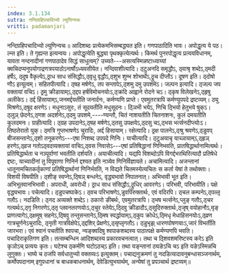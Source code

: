 ```yaml
---
index: 3.1.134
sutra: नन्दिग्रहिपचादिभ्यो ल्युणिन्यचः
vritti: padamanjari
---
```


 नन्दिग्रहिपचादिभ्यो ल्युणिन्यचः॥ आदिशब्दः प्रत्येकमभिसम्बद्ध्यत इति। गणपाठादिति भावः। अपोद्धृत्य ये पठ।ल्न्त इति। ते गृह्यन्त इत्यन्वयः। अपोद्धृत्येति बुद्ध्या पृथक्कृत्येत्यर्थः। किमर्थ पुनरपोद्धृत्य प्रत्ययविधानम्, यावता नन्दनादीनां गणपाठादेव सिद्धं साधुत्वम्? उच्यते---असत्यस्मिन्नष्टाध्याय्यां क्वचिदप्यनुपयोगाद्रणत्रपयाठोऽनार्षोऽध्यवसीयेत। नन्दिवाशीत्यादि। ठ्टुअनदि समृद्धौऽ, ठ्वाश्रृ शब्देऽ,ठ्मदी हर्षेऽ, ठ्दुष वैकृत्येऽ,ठ्राध साध संसिद्धौऽ,ठ्वृधु वृद्धौऽ,ठ्शुभ शुम्भ शोभार्थेऽ,ठ्रुच दीप्तौऽ। दूषण इति। ठ्दोषो णौऽ इत्यूत्वम्। सहितपीत्यादि। ठ्षह मर्षणेऽ, तप सन्तापेऽ,ठ्शमु दमु उपशमेऽ। जल्पन इत्यादि। ठ्जल्प जप वक्तायां वचिऽ। ठ्रमु क्रीडायाम्ऽ,ठ्द्दप हर्षविमोचनयोःऽ,ठ्क्रदि आह्वाने रोदने चऽ। ठ्कृष विलेखनेऽ,ठ्हृषु अलीकेऽ। ठर्द्द हिंसायाम्ऽ,जनमर्द्दयतीति जनार्दनः, कर्मण्यणि प्राप्ते। एवमुतरत्रापि कर्मण्युपपदे द्रष्टव्यम्। ठ्यु मिश्रणेऽ,ठ्षूद क्षरणेऽ। मधुनाऽसुरः, तं सूदयतीति मधुसूदनः। ठ्ञिभी भयेऽ, णिचि ठ्भियो हेतुभये षुक्ऽ। ठ्लूञ् छेदनेऽ,ठ्णश अदर्शनेऽ,ठ्दमु उपशमे,----ण्यन्तौ, चितं नाशयतीति चितनाशनः, कुलं दमयतीति कुलदमनः। ग्राहीत्यादि। ठ्ग्रह उपदानेऽ,ठ्षह मर्षणेऽ,ठ्तसु उपक्षयेऽ,ठ्दसु चऽ,ठ्भस भर्त्सनदीप्त्योःऽ। तिष्ठतेरातो युक्। ठ्मत्रि गुप्तभाषणेऽ चुरादिः, अर्द्द हिसायाम्। रक्षेत्यादि। ठ्रक्ष पालनेऽ,ठ्श्रु श्रवणेऽ,ठ्डुवप् बीजसन्तानेऽ,ठ्शो तनूकरणेऽ---एषा निशब्द उपपदे णिनिः। याचीत्यादि। ठ्टुअयाचृ याच्ञायाम्ऽ,ठ्हृञ् हरणेऽ,ठ्व्रज गतोऽठ्वदव्यक्तायां वाचिऽ,ठ्वस निवासेऽ---एषां प्रतिषिद्धानां णिनिभवति, प्रातषिद्धार्थानामित्यर्थः। प्रतिषिद्धार्थता च नञ्पूर्वाणां भवतीति दर्शयति। अयाचीत्यादि। यद्यपि विशब्दोऽपि विगर्द्दभरथिरित्यादौ प्रतिषेधे द्दष्टः, याच्यादीनां तु विपूवाणा णिनिर्न द्दश्यत इति नञ्येव णिनिर्विज्ञायते। अचामित्यादि। अजन्तानां धातूनामचितकर्तृकाणां प्रतिषिद्धार्थानां णिनिर्भवति, न विद्यते चितमस्येत्यचितः स कर्ता येषां ते तथोक्ताः। विशयी विषयीति। ठ्शीङ् स्वप्नेऽ,ठ्षिञ् बन्धनेऽ, वृद्ध्यभावो निपातनात्। अभिभावी भूत इति। अभिभूतवानभिभावी। अपराधी, अवरोधी। ठ्राध साध संसिद्धौऽ,ठ्रुधिर् आवरणेऽ। परिभवी, परिभावीति। पक्षे वृद्ध्यभावः। पचेत्यादि। ठ्डुपचष्पाकेऽ। ठ्वच परिभाषणेऽ,डुवपिरुक्तार्थः, एवं वदिरपि। ठ्चल कम्पनेऽ,ठ्पत्लृ गतौऽ। नदडिति। ठ्नद अव्यक्ते शब्देऽ। ठकारो ङीबर्थः, एवमुतरत्रापि। ठ्भष भर्त्सनेऽ,प्लुङ् गतौऽ,ठ्चर गत्यर्थःऽ,ठ्गृ निगरणेऽ,ठ्तृ प्लवनतरणयोःऽ,ठ्चुर स्तेयेऽ,ठ्दिवु क्रीडादौऽ,ठ्सूदिरुक्तार्थः,ठ्जृष् वयोहानौऽ,मृङ् प्राणत्यागेऽ,ठ्क्षमूष् सहनेऽ,ठ्षिवु तन्तुसन्तानेऽ,ठ्मिष स्पर्द्धायाम्ऽ,ठ्कुप क्रोधेऽ,ठ्मिधृ मेधाहिसनयोःऽ,ठ्व्रण गात्रचूर्णनेऽचुरादिः, ठ्नृती गात्रविक्षेपेऽ,ठ्द्दशिर् प्रेक्षणेऽ,ठ्सृप्लृगतौऽ। ठ्डुभृझ् धारणपोषणयाःऽ,जारं विभर्तीति जारभरा। एवं श्वानं पचतीति श्वपचा, न्यङ्क्वदिषु श्वपाकशब्दस्य पाठात्पक्षे कर्मण्यणपि भवति। पचादिराकृतिगण इति। तत्सम्बन्धिन आदिशब्दस्य प्रकारवचनत्वात्। तथा च ठ्शिवशमरिष्टस्य करेऽ इति कृञोऽच् प्रत्ययः कृतः। घटेश्च ठ्कर्मणि घटोऽठच्ऽ इति। तथा यङ्न्तानां ठ्यङेऽचि चऽ इति यङेऽस्मिन्नचि लुगुक्तः। भाष्ये च ठजपि सर्वधातुभ्यो वक्तव्यःऽ इत्युक्तम्। पचाद्यनुक्रमणं तु नदडित्यादावनुबन्धासञ्जनार्थम्, कर्मोपपदानाम् इगुपधानां च बाधकबाधनार्थम्, देवेडित्युभयार्थम्, अन्येषां तु प्रपञ्चार्थ द्रष्टव्यम्॥